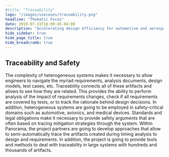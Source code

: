 ```yaml
---
#title: "Traceability"
logo: "/images/usecases/traceability.png"
headline: "Thematic Focus"
date: 2019-07-31T16:09:45-04:00
description: "Accelerating design efficiency for automotive and aerospace systems"
hide_sidebar: true
hide_page_title: true
hide_breadcrumb: true
---
```


## Traceability and Safety

The complexity of heterogeneous systems makes it necessary to allow engineers to navigate the myriad requirements, analysis documents, design models, test cases, etc. Traceability connects all of these artifacts and allows to see how they are related. This provides the ability to perform analysis of the impact of requirements changes, check if all requirements are covered by tests, or to track the rationale behind design decisions. In addition, heterogeneous systems are going to be employed in safety-critical domains such as automotive, avionics, and medical devices. Standards and legal obligations make it necessary to provide safety arguments that are often based on tracing mitigation strategies through the system.
Within Panorama, the project partners are going to develop approaches that allow to semi-automatically trace the artifacts created during timing analysis to design and requirements. In addition, the project is going to provide tools and methods to deal with traceability in large systems with hundreds and thousands of artifacts.


